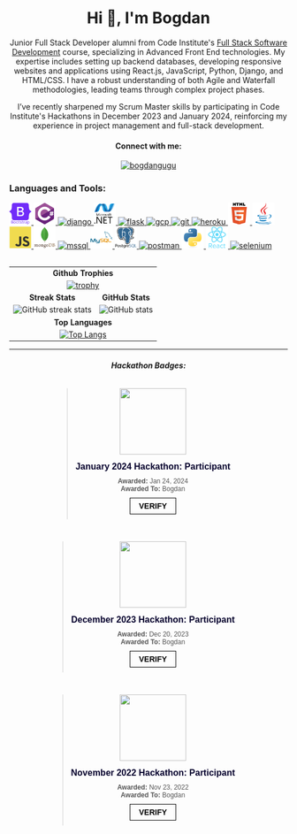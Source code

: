 <h1 align="center">Hi 👋, I'm Bogdan</h1>

<p align="center">Junior Full Stack Developer alumni from Code Institute's <a href="https://codeinstitute.net/">Full Stack Software Development</a> course, specializing in Advanced Front End technologies. My expertise includes setting up backend databases, developing responsive websites and applications using React.js, JavaScript, Python, Django, and HTML/CSS. I have a robust understanding of both Agile and Waterfall methodologies, leading teams through complex project phases.</p>

<p align="center">I’ve recently sharpened my Scrum Master skills by participating in Code Institute's Hackathons in December 2023 and January 2024, reinforcing my experience in project management and full-stack development.</p>


<h4 align="center">Connect with me:</h4>
<p align="center">
    <a href="https://www.linkedin.com/in/bogdan-gugu-83ba4b11a/" target="blank"><img src="https://raw.githubusercontent.com/rahuldkjain/github-profile-readme-generator/master/src/images/icons/Social/linked-in-alt.svg" alt="bogdangugu" height="30" width="40" /></a>
</p>


<h3 align="left">Languages and Tools:</h3>
<p align="left"> <a href="https://getbootstrap.com" target="_blank" rel="noreferrer"> <img src="https://raw.githubusercontent.com/devicons/devicon/master/icons/bootstrap/bootstrap-plain-wordmark.svg" alt="bootstrap" width="40" height="40"/> </a> <a href="https://www.w3schools.com/cs/" target="_blank" rel="noreferrer"> <img src="https://raw.githubusercontent.com/devicons/devicon/master/icons/csharp/csharp-original.svg" alt="csharp" width="40" height="40"/> </a> <a href="https://www.djangoproject.com/" target="_blank" rel="noreferrer"> <img src="https://cdn.worldvectorlogo.com/logos/django.svg" alt="django" width="40" height="40"/> </a> <a href="https://dotnet.microsoft.com/" target="_blank" rel="noreferrer"> <img src="https://raw.githubusercontent.com/devicons/devicon/master/icons/dot-net/dot-net-original-wordmark.svg" alt="dotnet" width="40" height="40"/> </a> <a href="https://flask.palletsprojects.com/" target="_blank" rel="noreferrer"> <img src="https://www.vectorlogo.zone/logos/pocoo_flask/pocoo_flask-icon.svg" alt="flask" width="40" height="40"/> </a> <a href="https://cloud.google.com" target="_blank" rel="noreferrer"> <img src="https://www.vectorlogo.zone/logos/google_cloud/google_cloud-icon.svg" alt="gcp" width="40" height="40"/> </a> <a href="https://git-scm.com/" target="_blank" rel="noreferrer"> <img src="https://www.vectorlogo.zone/logos/git-scm/git-scm-icon.svg" alt="git" width="40" height="40"/> </a> <a href="https://heroku.com" target="_blank" rel="noreferrer"> <img src="https://www.vectorlogo.zone/logos/heroku/heroku-icon.svg" alt="heroku" width="40" height="40"/> </a> <a href="https://www.w3.org/html/" target="_blank" rel="noreferrer"> <img src="https://raw.githubusercontent.com/devicons/devicon/master/icons/html5/html5-original-wordmark.svg" alt="html5" width="40" height="40"/> </a> <a href="https://www.java.com" target="_blank" rel="noreferrer"> <img src="https://raw.githubusercontent.com/devicons/devicon/master/icons/java/java-original.svg" alt="java" width="40" height="40"/> </a> <a href="https://developer.mozilla.org/en-US/docs/Web/JavaScript" target="_blank" rel="noreferrer"> <img src="https://raw.githubusercontent.com/devicons/devicon/master/icons/javascript/javascript-original.svg" alt="javascript" width="40" height="40"/> </a> <a href="https://www.mongodb.com/" target="_blank" rel="noreferrer"> <img src="https://raw.githubusercontent.com/devicons/devicon/master/icons/mongodb/mongodb-original-wordmark.svg" alt="mongodb" width="40" height="40"/> </a> <a href="https://www.microsoft.com/en-us/sql-server" target="_blank" rel="noreferrer"> <img src="https://www.svgrepo.com/show/303229/microsoft-sql-server-logo.svg" alt="mssql" width="40" height="40"/> </a> <a href="https://www.mysql.com/" target="_blank" rel="noreferrer"> <img src="https://raw.githubusercontent.com/devicons/devicon/master/icons/mysql/mysql-original-wordmark.svg" alt="mysql" width="40" height="40"/> </a> <a href="https://www.postgresql.org" target="_blank" rel="noreferrer"> <img src="https://raw.githubusercontent.com/devicons/devicon/master/icons/postgresql/postgresql-original-wordmark.svg" alt="postgresql" width="40" height="40"/> </a> <a href="https://postman.com" target="_blank" rel="noreferrer"> <img src="https://www.vectorlogo.zone/logos/getpostman/getpostman-icon.svg" alt="postman" width="40" height="40"/> </a> <a href="https://www.python.org" target="_blank" rel="noreferrer"> <img src="https://raw.githubusercontent.com/devicons/devicon/master/icons/python/python-original.svg" alt="python" width="40" height="40"/> </a> <a href="https://reactjs.org/" target="_blank" rel="noreferrer"> <img src="https://raw.githubusercontent.com/devicons/devicon/master/icons/react/react-original-wordmark.svg" alt="react" width="40" height="40"/> </a> <a href="https://www.selenium.dev" target="_blank" rel="noreferrer"> <img src="https://raw.githubusercontent.com/detain/svg-logos/780f25886640cef088af994181646db2f6b1a3f8/svg/selenium-logo.svg" alt="selenium" width="40" height="40"/> </a> </p>


  ##

 <table align="center">
  <tr>
    <td align="center" colspan="2"><b>Github Trophies</b></td>
  </tr>
  <tr>
    <td colspan="2" align="center">
      <a href="https://github.com/ryo-ma/github-profile-trophy">
        <img src="https://github-profile-trophy.vercel.app/?username=qburn93&theme=onedark" alt="trophy" />
      </a>
    </td>
  </tr>
  <tr>
    <td align="center"><b>Streak Stats</b></td>
    <td align="center"><b>GitHub Stats</b></td>
  </tr>
  <tr>
    <td align="center">
      <img src="https://streak-stats.demolab.com/?user=qburn93" alt="GitHub streak stats" />
    </td>
    <td align="center">
      <img src="https://github-readme-stats.vercel.app/api?username=qburn93&theme=dark&show_icons=true&count_private=true" alt="GitHub stats" />
    </td>
  </tr>
  <tr>
    <td align="center" colspan="2"><b>Top Languages</b></td>
  </tr>
  <tr>
    <td colspan="2" align="center">
      <a href="https://github.com/anuraghazra/github-readme-stats">
        <img src="https://github-readme-stats.vercel.app/api/top-langs/?username=qburn93" alt="Top Langs" />
      </a>
    </td>
  </tr>
</table>


<hr>
<h5 align="center">Hackathon Badges:</h5>

<div align="center" style="display: flex; flex-wrap: wrap; justify-content: center; gap: 20px;">
  <!-- Badge 1: January 2024 Hackathon Participant -->
  <blockquote class="badgr-badge" style="display: inline-flex; flex-direction: column; align-items: center; font-family: Helvetica, Roboto, 'Segoe UI', Calibri, sans-serif; text-align: center; margin: 10px;">
    <a href="https://api.eu.badgr.io/public/assertions/XImhTgERR9-lRsxm1fO2Cw?identity__email=bogdan.gugu93%40gmail.com">
      <img width="120px" height="120px" src="https://api.eu.badgr.io/public/assertions/XImhTgERR9-lRsxm1fO2Cw/image">
    </a>
    <p class="badgr-badge-name" style="margin: 10px 0; font-size: 16px; font-weight: 600; color: #05012c;">January 2024 Hackathon: Participant</p>
    <p class="badgr-badge-date" style="margin: 0; font-size: 12px; color: #555555;">
      <strong>Awarded: </strong>Jan 24, 2024
    </p>
    <p class="badgr-badge-recipient" style="margin: 0; font-size: 12px; color: #555555;">
      <strong>Awarded To: </strong>Bogdan
    </p>
    <p style="margin: 16px 0;">
      <a class="badgr-badge-verify" target="_blank" href="https://badgecheck.io?url=https%3A%2F%2Fapi.eu.badgr.io%2Fpublic%2Fassertions%2FXImhTgERR9-lRsxm1fO2Cw%3Fidentity__email%3Dbogdan.gugu93%2540gmail.com&identity__email=bogdan.gugu93%40gmail.com" style="font-size:14px; font-weight: bold; border: solid 1px black; text-decoration: none; padding: 6px 16px; color: black;">VERIFY</a>
    </p>
  </blockquote>

  <!-- Badge 2: December 2023 Hackathon Participant -->
  <blockquote class="badgr-badge" style="display: inline-flex; flex-direction: column; align-items: center; font-family: Helvetica, Roboto, 'Segoe UI', Calibri, sans-serif; text-align: center; margin: 10px;">
    <a href="https://api.eu.badgr.io/public/assertions/JYRFGMw7QPeCHLeS-EPK2g?identity__email=bogdan.gugu93%40gmail.com">
      <img width="120px" height="120px" src="https://api.eu.badgr.io/public/assertions/JYRFGMw7QPeCHLeS-EPK2g/image">
    </a>
    <p class="badgr-badge-name" style="margin: 10px 0; font-size: 16px; font-weight: 600; color: #05012c;">December 2023 Hackathon: Participant</p>
    <p class="badgr-badge-date" style="margin: 0; font-size: 12px; color: #555555;">
      <strong>Awarded: </strong>Dec 20, 2023
    </p>
    <p class="badgr-badge-recipient" style="margin: 0; font-size: 12px; color: #555555;">
      <strong>Awarded To: </strong>Bogdan
    </p>
    <p style="margin: 16px 0;">
      <a class="badgr-badge-verify" target="_blank" href="https://badgecheck.io?url=https%3A%2F%2Fapi.eu.badgr.io%2Fpublic%2Fassertions%2FJYRFGMw7QPeCHLeS-EPK2g%3Fidentity__email%3Dbogdan.gugu93%2540gmail.com&identity__email=bogdan.gugu93%40gmail.com" style="font-size:14px; font-weight: bold; border: solid 1px black; text-decoration: none; padding: 6px 16px; color: black;">VERIFY</a>
    </p>
  </blockquote>

  <!-- Badge 3: November 2022 Hackathon Participant -->
  <blockquote class="badgr-badge" style="display: inline-flex; flex-direction: column; align-items: center; font-family: Helvetica, Roboto, 'Segoe UI', Calibri, sans-serif; text-align: center; margin: 10px;">
    <a href="https://api.eu.badgr.io/public/assertions/vLH26vhyTla2jZNF7d-X5Q?identity__email=bogdan.gugu93%40gmail.com">
      <img width="120px" height="120px" src="https://api.eu.badgr.io/public/assertions/vLH26vhyTla2jZNF7d-X5Q/image">
    </a>
    <p class="badgr-badge-name" style="margin: 10px 0; font-size: 16px; font-weight: 600; color: #05012c;">November 2022 Hackathon: Participant</p>
    <p class="badgr-badge-date" style="margin: 0; font-size: 12px; color: #555555;">
      <strong>Awarded: </strong>Nov 23, 2022
    </p>
    <p class="badgr-badge-recipient" style="margin: 0; font-size: 12px; color: #555555;">
      <strong>Awarded To: </strong>Bogdan
    </p>
    <p style="margin: 16px 0;">
      <a class="badgr-badge-verify" target="_blank" href="https://badgecheck.io?url=https%3A%2F%2Fapi.eu.badgr.io%2Fpublic%2Fassertions%2FvLH26vhyTla2jZNF7d-X5Q%3Fidentity__email%3Dbogdan.gugu93%2540gmail.com&identity__email=bogdan.gugu93%40gmail.com" style="font-size:14px; font-weight: bold; border: solid 1px black; text-decoration: none; padding: 6px 16px; color: black;">VERIFY</a>
    </p>
  </blockquote>
</div>


  







